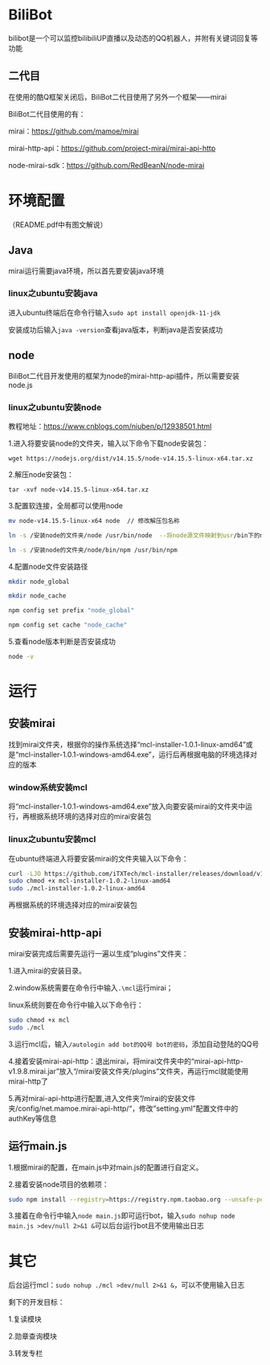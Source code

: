 # BiliBot

bilibot是一个可以监控bilibiliUP直播以及动态的QQ机器人，并附有关键词回复等功能

## 二代目

在使用的酷Q框架关闭后，BiliBot二代目使用了另外一个框架——mirai

BiliBot二代目使用的有：

mirai：https://github.com/mamoe/mirai

mirai-http-api：https://github.com/project-mirai/mirai-api-http

node-mirai-sdk：https://github.com/RedBeanN/node-mirai

# 环境配置

（README.pdf中有图文解说）

## Java

mirai运行需要java环境，所以首先要安装java环境

### linux之ubuntu安装java

进入ubuntu终端后在命令行输入`sudo apt install openjdk-11-jdk`

安装成功后输入`java -version`查看java版本，判断java是否安装成功

## node

BiliBot二代目开发使用的框架为node的mirai-http-api插件，所以需要安装node.js

### linux之ubuntu安装node

教程地址：https://www.cnblogs.com/niuben/p/12938501.html

1.进入将要安装node的文件夹，输入以下命令下载node安装包：

`wget https://nodejs.org/dist/v14.15.5/node-v14.15.5-linux-x64.tar.xz`

2.解压node安装包：

`tar -xvf node-v14.15.5-linux-x64.tar.xz`

3.配置软连接，全局都可以使用node

```bash
mv node-v14.15.5-linux-x64 node  // 修改解压包名称

ln -s /安装node的文件夹/node /usr/bin/node  --将node源文件映射到usr/bin下的node文件

ln -s /安装node的文件夹/node/bin/npm /usr/bin/npm
```

4.配置node文件安装路径

```bash
mkdir node_global

mkdir node_cache

npm config set prefix "node_global"

npm config set cache "node_cache"
```

5.查看node版本判断是否安装成功

```bash
node -v
```

# 运行

## 安装mirai

找到mirai文件夹，根据你的操作系统选择“mcl-installer-1.0.1-linux-amd64”或是“mcl-installer-1.0.1-windows-amd64.exe”，运行后再根据电脑的环境选择对应的版本

### window系统安装mcl

将“mcl-installer-1.0.1-windows-amd64.exe”放入向要安装mirai的文件夹中运行，再根据系统环境的选择对应的mirai安装包

### linux之ubuntu安装mcl

在ubuntu终端进入将要安装mirai的文件夹输入以下命令：

```bash
curl -LJO https://github.com/iTXTech/mcl-installer/releases/download/v1.0.2/mcl-installer-1.0.2-linux-amd64
sudo chmod +x mcl-installer-1.0.2-linux-amd64
sudo ./mcl-installer-1.0.2-linux-amd64
```

再根据系统的环境选择对应的mirai安装包

## 安装mirai-http-api

mirai安装完成后需要先运行一遍以生成“plugins”文件夹：

1.进入mirai的安装目录。

2.window系统需要在命令行中输入`.\mcl`运行mirai；

linux系统则要在命令行中输入以下命令行：

```bash
sudo chmod +x mcl
sudo ./mcl
```

3.运行mcl后，输入`/autologin add bot的QQ号 bot的密码`，添加自动登陆的QQ号

4.接着安装mirai-api-http：退出mirai，将mirai文件夹中的“mirai-api-http-v1.9.8.mirai.jar”放入“/mirai安装文件夹/plugins”文件夹，再运行mcl就能使用mirai-http了

5.再对mirai-api-http进行配置,进入文件夹”/mirai的安装文件夹/config/net.mamoe.mirai-api-http/“，修改”setting.yml”配置文件中的authKey等信息

## 运行main.js

1.根据mirai的配置，在main.js中对main.js的配置进行自定义。

2.接着安装node项目的依赖项：

```bash
sudo npm install --registry=https://registry.npm.taobao.org --unsafe-perm
```

3.接着在命令行中输入`node main.js`即可运行bot，输入`sudo nohup node main.js >dev/null 2>&1 &`可以后台运行bot且不使用输出日志

# 其它

后台运行mcl：`sudo nohup ./mcl >dev/null 2>&1 &`，可以不使用输入日志

剩下的开发目标：

1.复读模块

2.勋章查询模块

3.转发专栏